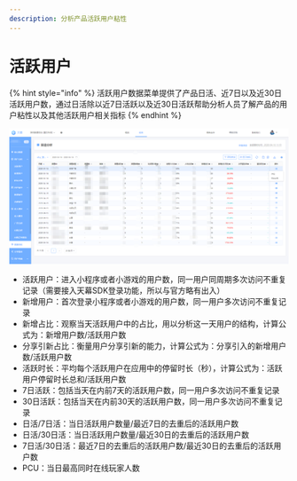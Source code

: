 ```yaml
---
description: 分析产品活跃用户粘性
---
```


# 活跃用户

{% hint style="info" %}
活跃用户数据菜单提供了产品日活、近7日以及近30日活跃用户数，通过日活除以近7日活跃以及近30日活跃帮助分析人员了解产品的用户粘性以及其他活跃用户相关指标
{% endhint %}

![](../../.gitbook/assets/image%20%2859%29.png)

* 活跃用户：进入小程序或者小游戏的用户数，同一用户同周期多次访问不重复记录（需要接入天幕SDK登录功能，所以与官方略有出入） 
* 新增用户：首次登录小程序或者小游戏的用户数，同一用户多次访问不重复记录
* 新增占比：观察当天活跃用户中的占比，用以分析这一天用户的结构，计算公式为：新增用户数/活跃用户数
* 分享引新占比：衡量用户分享引新的能力，计算公式为：分享引入的新增用户数/活跃用户数
* 活跃时长：平均每个活跃用户在应用中的停留时长（秒），计算公式为：活跃用户停留时长总和/活跃用户数
* 7日活跃：包括当天在内前7天的活跃用户数，同一用户多次访问不重复记录
* 30日活跃：包括当天在内前30天的活跃用户数，同一用户多次访问不重复记录
* 日活/7日活：当日活跃用户数量/最近7日的去重后的活跃用户数
* 日活/30日活：当日活跃用户数量/最近30日的去重后的活跃用户数
* 7日活/30日活：最近7日的去重后的活跃用户数/最近30日的去重后的活跃用户数
* PCU：当日最高同时在线玩家人数

